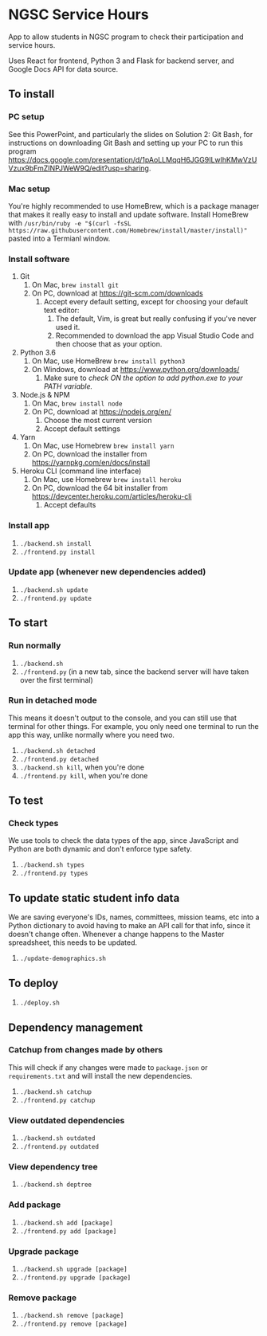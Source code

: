 # NGSC Service Hours
App to allow students in NGSC program to check their participation and  service hours. 

Uses React for frontend, Python 3 and Flask for backend server, and Google Docs API for data source.

## To install

### PC setup
See this PowerPoint, and particularly the slides on Solution 2: Git Bash, for instructions on downloading Git Bash and setting up your PC to run this program https://docs.google.com/presentation/d/1pAoLLMqqH6JGG9ILwlhKMwVzUVzux9bFmZINPJWeW9Q/edit?usp=sharing.

### Mac setup
You're highly recommended to use HomeBrew, which is a package manager that makes it really easy to install and update software. Install HomeBrew with `/usr/bin/ruby -e "$(curl -fsSL https://raw.githubusercontent.com/Homebrew/install/master/install)"` pasted into a Termianl window.

### Install software
1. Git
    1. On Mac, `brew install git`
    1. On PC, download at https://git-scm.com/downloads
        1. Accept every default setting, except for choosing your default text editor:
            1. The default, Vim, is great but really confusing if you've never used it.
            1. Recommended to download the app Visual Studio Code and then choose that as your option.
1. Python 3.6
    1. On Mac, use HomeBrew `brew install python3`
    2. On Windows, download at https://www.python.org/downloads/ 
        1. Make sure to _check ON the option to add python.exe to your PATH variable._
1. Node.js & NPM
    1. On Mac, `brew install node`
    1. On PC, download at https://nodejs.org/en/ 
        1. Choose the most current version
        1. Accept default settings
1. Yarn
    1. On Mac, use Homebrew `brew install yarn`
    1. On PC, download the installer from https://yarnpkg.com/en/docs/install
1. Heroku CLI (command line interface)
    1. On Mac, use Homebrew `brew install heroku`
    1. On PC, download the 64 bit installer from https://devcenter.heroku.com/articles/heroku-cli
        1. Accept defaults

### Install app
1. `./backend.sh install`
1. `./frontend.py install`

### Update app (whenever new dependencies added)
1. `./backend.sh update`
1. `./frontend.py update`


## To start

### Run normally
1. `./backend.sh`
1. `./frontend.py` (in a new tab, since the backend server will have taken over the first terminal)

### Run in detached mode
This means it doesn't output to the console, and you can still use that terminal for other things. For example, you only need one terminal to run the app this way, unlike normally where you need two.
1. `./backend.sh detached`
1. `./frontend.py detached`
1. `./backend.sh kill`, when you're done
1. `./frontend.py kill`, when you're done

## To test

### Check types
We use tools to check the data types of the app, since JavaScript and Python are both dynamic and don't enforce type safety. 
1. `./backend.sh types`
1. `./frontend.py types`

## To update static student info data
We are saving everyone's IDs, names, committees, mission teams, etc into a Python dictionary to avoid having to make an 
API call for that info, since it doesn't change often. Whenever a change happens to the Master spreadsheet, this 
needs to be updated.

1. `./update-demographics.sh`

## To deploy
1. `./deploy.sh`

## Dependency management

### Catchup from changes made by others
This will check if any changes were made to `package.json` or `requirements.txt` and will install the new dependencies.
1. `./backend.sh catchup`
1. `./frontend.py catchup`

### View outdated dependencies
1. `./backend.sh outdated`
1. `./frontend.py outdated`

### View dependency tree
1. `./backend.sh deptree`

### Add package
1. `./backend.sh add [package]`
1. `./frontend.py add [package]`

### Upgrade package
1. `./backend.sh upgrade [package]`
1. `./frontend.py upgrade [package]`

### Remove package
1. `./backend.sh remove [package]`
1. `./frontend.py remove [package]`
